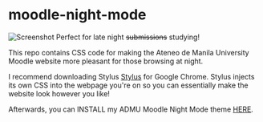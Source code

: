 # moodle-night-mode


![Screenshot](https://i.imgur.com/hLYLkwj.png) 
Perfect for late night ~~submissions~~ studying!


This repo contains CSS code for making the Ateneo de Manila University Moodle website more pleasant for those browsing at night. 

I recommend downloading Stylus [Stylus](https://chrome.google.com/webstore/detail/stylus/clngdbkpkpeebahjckkjfobafhncgmne?hl=en) for Google Chrome. Stylus injects its own CSS into the webpage you're on so you can essentially make the website look however you like!

Afterwards, you can INSTALL my ADMU Moodle Night Mode theme [HERE](https://userstyles.org/styles/164201/admu-moodle-night-mode).


